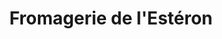 ---
title: "Fromagerie de l'Estéron"
url: /la-roquette-sur-var/fromagerie-de-lesteron/
shop: fromage
---